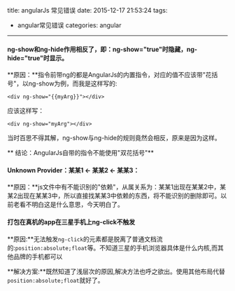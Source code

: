 title: angularJs 常见错误
date: 2015-12-17 21:53:24
tags: 
- angular常见错误
categories: angular
---
#### ng-show和ng-hide作用相反了，即：ng-show="true"时隐藏，ng-hide="true"时显示。

**原因：**指令前带ng的都是AngularJs的内置指令，对应的值不应该带"花括号"，以ng-show为例，而我是这样写的:
    
    <div ng-show="{{myArg}}"></div>

应该这样写：

    <div ng-show="myArg"></div>

当时百思不得其解，ng-show与ng-hide的规则竟然会相反，原来是因为这样。

** 结论：AngularJs自带的指令不能使用"双花括号"**
<!-- more -->

#### Unknown Provider：某某1 ← 某某2 ← 某某3：
**原因：**js文件中有不能识别的"依赖"，从属关系为：某某1出现在某某2中，某某2出现在某某3中，所以直接找某某3中依赖的东西，将不能识别的删除即可。以前老看不明白这是什么意思，今天明白了。

#### 打包在真机的app在三星手机上ng-click不触发

**原因:**无法触发`ng-click`的元素都是脱离了普通文档流的:`position:absolute;float`等。不知道三星的手机浏览器具体是什么内核,而其他品牌的手机都可以

**解决方案:**既然知道了浅层次的原因,解决方法也呼之欲出。使用其他布局代替`position:absolute;float`就好了。